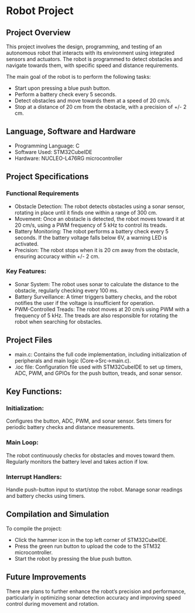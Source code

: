 # Robot Project

## Project Overview
This project involves the design, programming, and testing of an autonomous robot that interacts with its environment using integrated sensors and actuators. The robot is programmed to detect obstacles and navigate towards them, with specific speed and distance requirements.

The main goal of the robot is to perform the following tasks:

- Start upon pressing a blue push button.
- Perform a battery check every 5 seconds.
- Detect obstacles and move towards them at a speed of 20 cm/s.
- Stop at a distance of 20 cm from the obstacle, with a precision of +/- 2 cm.

## Language, Software and Hardware 
- Programming Language: C
- Software Used: STM32CubeIDE
- Hardware: NUCLEO-L476RG microcontroller

## Project Specifications 
### Functional Requirements
- Obstacle Detection: The robot detects obstacles using a sonar sensor, rotating in place until it finds one within a range of 300 cm.
- Movement: Once an obstacle is detected, the robot moves toward it at 20 cm/s, using a PWM frequency of 5 kHz to control its treads.
- Battery Monitoring: The robot performs a battery check every 5 seconds. If the battery voltage falls below 6V, a warning LED is activated.
- Precision: The robot stops when it is 20 cm away from the obstacle, ensuring accuracy within +/- 2 cm.

### Key Features:
- Sonar System: The robot uses sonar to calculate the distance to the obstacle, regularly checking every 100 ms.
- Battery Surveillance: A timer triggers battery checks, and the robot notifies the user if the voltage is insufficient for operation.
- PWM-Controlled Treads: The robot moves at 20 cm/s using PWM with a frequency of 5 kHz. The treads are also responsible for rotating the robot when searching for obstacles.

## Project Files
- main.c: Contains the full code implementation, including initialization of peripherals and main logic (Core->Src->main.c).
- .ioc file: Configuration file used with STM32CubeIDE to set up timers, ADC, PWM, and GPIOs for the push button, treads, and sonar sensor.

## Key Functions:
### Initialization:
Configures the button, ADC, PWM, and sonar sensor.
Sets timers for periodic battery checks and distance measurements.

### Main Loop:
The robot continuously checks for obstacles and moves toward them.
Regularly monitors the battery level and takes action if low.

### Interrupt Handlers:
Handle push-button input to start/stop the robot.
Manage sonar readings and battery checks using timers.

## Compilation and Simulation
To compile the project:
- Click the hammer icon in the top left corner of STM32CubeIDE.
- Press the green run button to upload the code to the STM32 microcontroller.
- Start the robot by pressing the blue push button.

## Future Improvements
There are plans to further enhance the robot’s precision and performance, particularly in optimizing sonar detection accuracy and improving speed control during movement and rotation.


